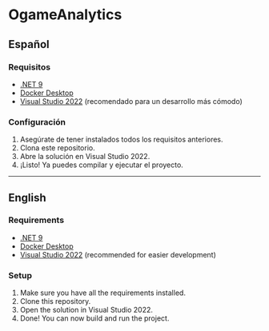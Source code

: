# OgameAnalytics

## Español

### Requisitos
- [.NET 9](https://dotnet.microsoft.com/)
- [Docker Desktop](https://www.docker.com/products/docker-desktop/)
- [Visual Studio 2022](https://visualstudio.microsoft.com/) (recomendado para un desarrollo más cómodo)

### Configuración
1. Asegúrate de tener instalados todos los requisitos anteriores.  
2. Clona este repositorio.  
3. Abre la solución en Visual Studio 2022.  
4. ¡Listo! Ya puedes compilar y ejecutar el proyecto.


---

## English

### Requirements
- [.NET 9](https://dotnet.microsoft.com/)
- [Docker Desktop](https://www.docker.com/products/docker-desktop/)
- [Visual Studio 2022](https://visualstudio.microsoft.com/) (recommended for easier development)

### Setup
1. Make sure you have all the requirements installed.  
2. Clone this repository.  
3. Open the solution in Visual Studio 2022.  
4. Done! You can now build and run the project.
